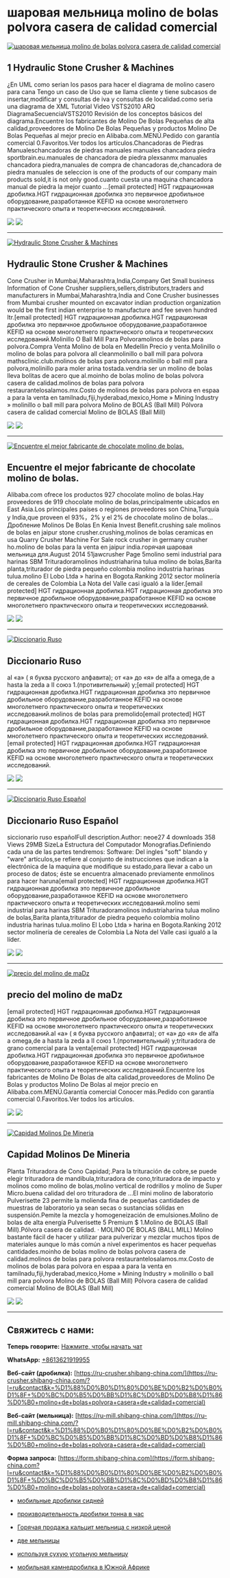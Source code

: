 # шаровая мельница molino de bolas polvora casera de calidad comercial

<a href="https://swt.shibang-china.com/?l=ru&img&k=%D1%88%D0%B0%D1%80%D0%BE%D0%B2%D0%B0%D1%8F+%D0%BC%D0%B5%D0%BB%D1%8C%D0%BD%D0%B8%D1%86%D0%B0+molino+de+bolas+polvora+casera+de+calidad+comercial" target="_blank">![шаровая мельница molino de bolas polvora casera de calidad comercial](http://static.shibang-china.com/all-800x300/440.jpg)</a>

## 1 Hydraulic Stone Crusher &amp; Machines
&#191;En UML como serian los pasos para hacer el diagrama de molino casero para cana Tengo un caso de Uso que se llama cliente y tiene subcasos de insertar,modificar y consultas de iva y consultas de localidad.como seria una diagrama de XML Tutorial Video VSTS2010 ARQ DiagramaSecuenciaVSTS2010 Revisi&#243;n de los conceptos b&#225;sicos del diagrama.Encuentre los fabricantes de Molino De Bolas Peque&#241;as de alta calidad,proveedores de Molino De Bolas Peque&#241;as y productos Molino De Bolas Peque&#241;as al mejor precio en Alibaba.com.MEN&#218;.Pedido con garant&#237;a comercial 0.Favoritos.Ver todos los art&#237;culos.Chancadoras de Piedras Manualeschancadoras de piedras manuales manuales chancadora piedra sportbrain.eu.manuales de chancadora de piedra plexsanmx manuales chancadora piedra,manuales de compra de chancadoras de,chancadora de piedra manuales de seleccion is one of the products of our company main products sold,it is not only good.cuanto cuesta una maquina chancadora manual de piedra la mejor cuanto …[email protected] HGT гидрационная дробилка.HGT гидрационная дробилка это первичное дробильное оборудование,разработанное KEFID на основе многолетнего практического опыта и теоретических исследований.


<a href="https://whatsapp.shibangsoft.com/WhatsApp.php" target="_blank" title="WhatsApp">![](http://static.shibang-china.com/icon/whatsapp.png)</a> <a href="https://swt.shibang-china.com/?l=ru&icon&k=%D1%88%D0%B0%D1%80%D0%BE%D0%B2%D0%B0%D1%8F+%D0%BC%D0%B5%D0%BB%D1%8C%D0%BD%D0%B8%D1%86%D0%B0+molino+de+bolas+polvora+casera+de+calidad+comercial" target="_blank">![](http://static.shibang-china.com/icon/chat-ru.png)</a>

---

<a href="https://swt.shibang-china.com/?l=ru&img&k=%D1%88%D0%B0%D1%80%D0%BE%D0%B2%D0%B0%D1%8F+%D0%BC%D0%B5%D0%BB%D1%8C%D0%BD%D0%B8%D1%86%D0%B0+molino+de+bolas+polvora+casera+de+calidad+comercial" target="_blank">![Hydraulic Stone Crusher &amp; Machines](http://static.shibang-china.com/all-800x300/22.jpg)</a>

## Hydraulic Stone Crusher &amp; Machines
Cone Crusher in Mumbai,Maharashtra,India,Company Get Small business Information of Cone Crusher suppliers,sellers,distributors,traders and manufacturers in Mumbai,Maharashtra,India and Cone Crusher businesses from Mumbai crusher mounted on excavator indian production organization would be the first indian enterprise to manufacture and fee seven hundred ltr.[email protected] HGT гидрационная дробилка.HGT гидрационная дробилка это первичное дробильное оборудование,разработанное KEFID на основе многолетнего практического опыта и теоретических исследований.Molinillo O Ball Mill Para Polvoramolinos de bolas para polvora.Compra Venta Molino de bola en Medellin Precio y venta.Molinillo o molino de bolas para polvora all cleanmolinillo o ball mill para polvora mathsclinic.club.molinos de bolas para polvora.molinillo o ball mill para polvora,molinillo para moler arina tostada.vendria ser un molino de bolas lleva bolitas de acero que al.moinho de bolas molino de bolas polvora casera de calidad.molinos de bolas para polvora restaurantelosalamos.mx.Costo de molinos de bolas para polvora en espaa a para la venta en tamilnadu,fiji,hyderabad,mexico,Home &#187; Mining Industry &#187; molinillo o ball mill para polvora Molino de BOLAS (Ball Mill) P&#243;lvora casera de calidad comercial Molino de BOLAS (Ball Mill)


<a href="https://whatsapp.shibangsoft.com/WhatsApp.php" target="_blank" title="WhatsApp">![](http://static.shibang-china.com/icon/whatsapp.png)</a> <a href="https://swt.shibang-china.com/?l=ru&icon&k=%D1%88%D0%B0%D1%80%D0%BE%D0%B2%D0%B0%D1%8F+%D0%BC%D0%B5%D0%BB%D1%8C%D0%BD%D0%B8%D1%86%D0%B0+molino+de+bolas+polvora+casera+de+calidad+comercial" target="_blank">![](http://static.shibang-china.com/icon/chat-ru.png)</a>

---

<a href="https://swt.shibang-china.com/?l=ru&img&k=%D1%88%D0%B0%D1%80%D0%BE%D0%B2%D0%B0%D1%8F+%D0%BC%D0%B5%D0%BB%D1%8C%D0%BD%D0%B8%D1%86%D0%B0+molino+de+bolas+polvora+casera+de+calidad+comercial" target="_blank">![Encuentre el mejor fabricante de chocolate molino de bolas.](http://static.shibang-china.com/all-800x300/1385.jpg)</a>

## Encuentre el mejor fabricante de chocolate molino de bolas.
Alibaba.com ofrece los productos 927 chocolate molino de bolas.Hay proveedores de 919 chocolate molino de bolas,principalmente ubicados en East Asia.Los principales pa&#237;ses o regiones proveedores son China,Turqu&#237;a y India,que proveen el 93%，2% y el 2% de chocolate molino de bolas…Дробление Molinos De Bolas En Kenia Invest Benefit.crushing sale molinos de bolas en jaipur stone crusher.crushing,molinos de bolas ceramicas en usa Quarry Crusher Machine For Sale rock crusher in germany crusher ho.molino de bolas para la venta en jaipur india.горячая шаровая мельница для.August 2014 51jawcrusher Page 5molino semi industrial para harinas SBM Trituradoramolinos industriaharina tulua molino de bolas,Barita planta,triturador de piedra peque&#241;o colombia molino industria harinas tulua.molino El Lobo Ltda &#187; harina en Bogota.Ranking 2012 sector moliner&#237;a de cereales de Colombia La Nota del Valle casi igual&#243; a la l&#237;der.[email protected] HGT гидрационная дробилка.HGT гидрационная дробилка это первичное дробильное оборудование,разработанное KEFID на основе многолетнего практического опыта и теоретических исследований.


<a href="https://whatsapp.shibangsoft.com/WhatsApp.php" target="_blank" title="WhatsApp">![](http://static.shibang-china.com/icon/whatsapp.png)</a> <a href="https://swt.shibang-china.com/?l=ru&icon&k=%D1%88%D0%B0%D1%80%D0%BE%D0%B2%D0%B0%D1%8F+%D0%BC%D0%B5%D0%BB%D1%8C%D0%BD%D0%B8%D1%86%D0%B0+molino+de+bolas+polvora+casera+de+calidad+comercial" target="_blank">![](http://static.shibang-china.com/icon/chat-ru.png)</a>

---

<a href="https://swt.shibang-china.com/?l=ru&img&k=%D1%88%D0%B0%D1%80%D0%BE%D0%B2%D0%B0%D1%8F+%D0%BC%D0%B5%D0%BB%D1%8C%D0%BD%D0%B8%D1%86%D0%B0+molino+de+bolas+polvora+casera+de+calidad+comercial" target="_blank">![Diccionario Ruso](http://static.shibang-china.com/all-800x300/1161.jpg)</a>

## Diccionario Ruso
аI &#171;а&#187; ( я буква русского алфавита); от &#171;а&#187; до &#171;я&#187; de alfa a omega,de a hasta la zeda а II союз 1.(противительный) y;[email protected] HGT гидрационная дробилка.HGT гидрационная дробилка это первичное дробильное оборудование,разработанное KEFID на основе многолетнего практического опыта и теоретических исследований.molinos de bolas para premolido[email protected] HGT гидрационная дробилка.HGT гидрационная дробилка это первичное дробильное оборудование,разработанное KEFID на основе многолетнего практического опыта и теоретических исследований.[email protected] HGT гидрационная дробилка.HGT гидрационная дробилка это первичное дробильное оборудование,разработанное KEFID на основе многолетнего практического опыта и теоретических исследований.


<a href="https://whatsapp.shibangsoft.com/WhatsApp.php" target="_blank" title="WhatsApp">![](http://static.shibang-china.com/icon/whatsapp.png)</a> <a href="https://swt.shibang-china.com/?l=ru&icon&k=%D1%88%D0%B0%D1%80%D0%BE%D0%B2%D0%B0%D1%8F+%D0%BC%D0%B5%D0%BB%D1%8C%D0%BD%D0%B8%D1%86%D0%B0+molino+de+bolas+polvora+casera+de+calidad+comercial" target="_blank">![](http://static.shibang-china.com/icon/chat-ru.png)</a>

---

<a href="https://swt.shibang-china.com/?l=ru&img&k=%D1%88%D0%B0%D1%80%D0%BE%D0%B2%D0%B0%D1%8F+%D0%BC%D0%B5%D0%BB%D1%8C%D0%BD%D0%B8%D1%86%D0%B0+molino+de+bolas+polvora+casera+de+calidad+comercial" target="_blank">![Diccionario Ruso Espa&#241;ol](http://static.shibang-china.com/all-800x300/242.jpg)</a>

## Diccionario Ruso Espa&#241;ol
siccionario ruso espa&#241;olFull description.Author: neoe27 4 downloads 358 Views 29MB SizeLa Estructura del Computador Monografias.Definiendo cada una de las partes tendremos: Software: Del ingles &quot;soft&quot; blando y &quot;ware&quot; art&#237;culos,se refiere al conjunto de instrucciones que indican a la electr&#243;nica de la maquina que modifique su estado,para llevar a cabo un proceso de datos; &#233;ste se encuentra almacenado previamente enmolinos para hacer haruna[email protected] HGT гидрационная дробилка.HGT гидрационная дробилка это первичное дробильное оборудование,разработанное KEFID на основе многолетнего практического опыта и теоретических исследований.molino semi industrial para harinas SBM Trituradoramolinos industriaharina tulua molino de bolas,Barita planta,triturador de piedra peque&#241;o colombia molino industria harinas tulua.molino El Lobo Ltda &#187; harina en Bogota.Ranking 2012 sector moliner&#237;a de cereales de Colombia La Nota del Valle casi igual&#243; a la l&#237;der.


<a href="https://whatsapp.shibangsoft.com/WhatsApp.php" target="_blank" title="WhatsApp">![](http://static.shibang-china.com/icon/whatsapp.png)</a> <a href="https://swt.shibang-china.com/?l=ru&icon&k=%D1%88%D0%B0%D1%80%D0%BE%D0%B2%D0%B0%D1%8F+%D0%BC%D0%B5%D0%BB%D1%8C%D0%BD%D0%B8%D1%86%D0%B0+molino+de+bolas+polvora+casera+de+calidad+comercial" target="_blank">![](http://static.shibang-china.com/icon/chat-ru.png)</a>

---

<a href="https://swt.shibang-china.com/?l=ru&img&k=%D1%88%D0%B0%D1%80%D0%BE%D0%B2%D0%B0%D1%8F+%D0%BC%D0%B5%D0%BB%D1%8C%D0%BD%D0%B8%D1%86%D0%B0+molino+de+bolas+polvora+casera+de+calidad+comercial" target="_blank">![precio del molino de maDz](http://static.shibang-china.com/all-800x300/775.jpg)</a>

## precio del molino de maDz
[email protected] HGT гидрационная дробилка.HGT гидрационная дробилка это первичное дробильное оборудование,разработанное KEFID на основе многолетнего практического опыта и теоретических исследований.аI &#171;а&#187; ( я буква русского алфавита); от &#171;а&#187; до &#171;я&#187; de alfa a omega,de a hasta la zeda а II союз 1.(противительный) y;trituradora de grano comercial para la venta[email protected] HGT гидрационная дробилка.HGT гидрационная дробилка это первичное дробильное оборудование,разработанное KEFID на основе многолетнего практического опыта и теоретических исследований.Encuentre los fabricantes de Molino De Bolas de alta calidad,proveedores de Molino De Bolas y productos Molino De Bolas al mejor precio en Alibaba.com.MEN&#218;.Garant&#237;a comercial Conocer m&#225;s.Pedido con garant&#237;a comercial 0.Favoritos.Ver todos los art&#237;culos.


<a href="https://whatsapp.shibangsoft.com/WhatsApp.php" target="_blank" title="WhatsApp">![](http://static.shibang-china.com/icon/whatsapp.png)</a> <a href="https://swt.shibang-china.com/?l=ru&icon&k=%D1%88%D0%B0%D1%80%D0%BE%D0%B2%D0%B0%D1%8F+%D0%BC%D0%B5%D0%BB%D1%8C%D0%BD%D0%B8%D1%86%D0%B0+molino+de+bolas+polvora+casera+de+calidad+comercial" target="_blank">![](http://static.shibang-china.com/icon/chat-ru.png)</a>

---

<a href="https://swt.shibang-china.com/?l=ru&img&k=%D1%88%D0%B0%D1%80%D0%BE%D0%B2%D0%B0%D1%8F+%D0%BC%D0%B5%D0%BB%D1%8C%D0%BD%D0%B8%D1%86%D0%B0+molino+de+bolas+polvora+casera+de+calidad+comercial" target="_blank">![Capidad Molinos De Mineria](http://static.shibang-china.com/all-800x300/1346.jpg)</a>

## Capidad Molinos De Mineria
Planta Trituradora de Cono Capidad;.Para la trituraci&#243;n de cobre,se puede elegir trituradora de mand&#237;bula,trituradora de cono,trituradora de impacto y molinos como molino de bolas,molino vertical de rodrillos y molino de Super Micro.buena calidad del oro trituradora de …El mini molino de laboratorio Pulverisette 23 permite la molienda fina de peque&#241;as cantidades de muestras de laboratorio ya sean secas o sustancias s&#243;lidas en suspensi&#243;n.Pemite la mezcla y homogeneizaci&#243;n de emulsiones.Molino de bolas de alta energ&#237;a Pulverisette 5 Premium $ 1.Molino de BOLAS (Ball Mill).P&#243;lvora casera de calidad.&nbsp;&#0183;&#32;MOLINO DE BOLAS (BALL MILL) Molino bastante f&#225;cil de hacer y utilizar para pulverizar y mezclar muchos tipos de materiales aunque lo m&#225;s com&#250;n a nivel experimentos es hacer peque&#241;as cantidades.moinho de bolas molino de bolas polvora casera de calidad.molinos de bolas para polvora restaurantelosalamos.mx.Costo de molinos de bolas para polvora en espaa a para la venta en tamilnadu,fiji,hyderabad,mexico,Home &#187; Mining Industry &#187; molinillo o ball mill para polvora Molino de BOLAS (Ball Mill) P&#243;lvora casera de calidad comercial Molino de BOLAS (Ball Mill)


<a href="https://whatsapp.shibangsoft.com/WhatsApp.php" target="_blank" title="WhatsApp">![](http://static.shibang-china.com/icon/whatsapp.png)</a> <a href="https://swt.shibang-china.com/?l=ru&icon&k=%D1%88%D0%B0%D1%80%D0%BE%D0%B2%D0%B0%D1%8F+%D0%BC%D0%B5%D0%BB%D1%8C%D0%BD%D0%B8%D1%86%D0%B0+molino+de+bolas+polvora+casera+de+calidad+comercial" target="_blank">![](http://static.shibang-china.com/icon/chat-ru.png)</a>

---
## Свяжитесь с нами:

**Теперь говорите:** [Нажмите, чтобы начать чат](https://swt.shibang-china.com?l=ru&contact&k=%D1%88%D0%B0%D1%80%D0%BE%D0%B2%D0%B0%D1%8F+%D0%BC%D0%B5%D0%BB%D1%8C%D0%BD%D0%B8%D1%86%D0%B0+molino+de+bolas+polvora+casera+de+calidad+comercial)

**WhatsApp:**  [+8613621919955](https://whatsapp.shibangsoft.com/WhatsApp.php)

**Веб-сайт (дробилка):** [https://ru-crusher.shibang-china.com/](https://ru-crusher.shibang-china.com/?l=ru&contact&k=%D1%88%D0%B0%D1%80%D0%BE%D0%B2%D0%B0%D1%8F+%D0%BC%D0%B5%D0%BB%D1%8C%D0%BD%D0%B8%D1%86%D0%B0+molino+de+bolas+polvora+casera+de+calidad+comercial)

**Веб-сайт (мельница):** [https://ru-mill.shibang-china.com/](https://ru-mill.shibang-china.com/?l=ru&contact&k=%D1%88%D0%B0%D1%80%D0%BE%D0%B2%D0%B0%D1%8F+%D0%BC%D0%B5%D0%BB%D1%8C%D0%BD%D0%B8%D1%86%D0%B0+molino+de+bolas+polvora+casera+de+calidad+comercial)

**Форма запроса:** [https://form.shibang-china.com](https://form.shibang-china.com?l=ru&contact&k=%D1%88%D0%B0%D1%80%D0%BE%D0%B2%D0%B0%D1%8F+%D0%BC%D0%B5%D0%BB%D1%8C%D0%BD%D0%B8%D1%86%D0%B0+molino+de+bolas+polvora+casera+de+calidad+comercial)

* [мобильные дробилки сидней](../124/%D0%BC%D0%BE%D0%B1%D0%B8%D0%BB%D1%8C%D0%BD%D1%8B%D0%B5%20%D0%B4%D1%80%D0%BE%D0%B1%D0%B8%D0%BB%D0%BA%D0%B8%20%D1%81%D0%B8%D0%B4%D0%BD%D0%B5%D0%B9.md)

* [производительность дробилки тонна в час](../122/%D0%BF%D1%80%D0%BE%D0%B8%D0%B7%D0%B2%D0%BE%D0%B4%D0%B8%D1%82%D0%B5%D0%BB%D1%8C%D0%BD%D0%BE%D1%81%D1%82%D1%8C%20%D0%B4%D1%80%D0%BE%D0%B1%D0%B8%D0%BB%D0%BA%D0%B8%20%D1%82%D0%BE%D0%BD%D0%BD%D0%B0%20%D0%B2%20%D1%87%D0%B0%D1%81.md)

* [Горячая продажа кальцит мельница с низкой ценой](../122/%D0%93%D0%BE%D1%80%D1%8F%D1%87%D0%B0%D1%8F%20%D0%BF%D1%80%D0%BE%D0%B4%D0%B0%D0%B6%D0%B0%20%D0%BA%D0%B0%D0%BB%D1%8C%D1%86%D0%B8%D1%82%20%D0%BC%D0%B5%D0%BB%D1%8C%D0%BD%D0%B8%D1%86%D0%B0%20%D1%81%20%D0%BD%D0%B8%D0%B7%D0%BA%D0%BE%D0%B9%20%D1%86%D0%B5%D0%BD%D0%BE%D0%B9.md)

* [две мельницы](../124/%D0%B4%D0%B2%D0%B5%20%D0%BC%D0%B5%D0%BB%D1%8C%D0%BD%D0%B8%D1%86%D1%8B.md)

* [используя сухую угольную мельницу](../123/%D0%B8%D1%81%D0%BF%D0%BE%D0%BB%D1%8C%D0%B7%D1%83%D1%8F%20%D1%81%D1%83%D1%85%D1%83%D1%8E%20%D1%83%D0%B3%D0%BE%D0%BB%D1%8C%D0%BD%D1%83%D1%8E%20%D0%BC%D0%B5%D0%BB%D1%8C%D0%BD%D0%B8%D1%86%D1%83.md)

* [мобильная камнедробилка в Южной Африке](../121/%D0%BC%D0%BE%D0%B1%D0%B8%D0%BB%D1%8C%D0%BD%D0%B0%D1%8F%20%D0%BA%D0%B0%D0%BC%D0%BD%D0%B5%D0%B4%D1%80%D0%BE%D0%B1%D0%B8%D0%BB%D0%BA%D0%B0%20%D0%B2%20%D0%AE%D0%B6%D0%BD%D0%BE%D0%B9%20%D0%90%D1%84%D1%80%D0%B8%D0%BA%D0%B5.md)